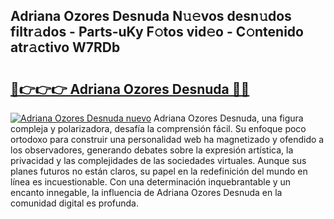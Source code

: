 ## Adriana Ozores Desnuda N𝚞𝚎vos desn𝚞dos filtr𝚊dos - Parts-uKy F𝚘tos vid𝚎o - C𝚘ntenido atr𝚊ctivo W7RDb

# <h2><a href="http://mb6osd.tromn.icu/?c=Adriana+Ozores+Desnuda">🔗👉👉👉 Adriana Ozores Desnuda 🔗🔗</a></h2>

[![Adriana Ozores Desnuda nuevo](https://i.imgur.com/pEAQMta.gif)](http://mb6osd.tromn.icu/?c=Adriana+Ozores+Desnuda)
Adriana Ozores Desnuda, una figura compleja y polarizadora, desafía la comprensión fácil. Su enfoque poco ortodoxo para construir una personalidad web ha magnetizado y ofendido a los observadores, generando debates sobre la expresión artística, la privacidad y las complejidades de las sociedades virtuales. Aunque sus planes futuros no están claros, su papel en la redefinición del mundo en línea es incuestionable. Con una determinación inquebrantable y un encanto innegable, la influencia de Adriana Ozores Desnuda en la comunidad digital es profunda.
